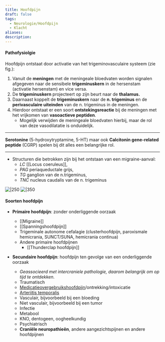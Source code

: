 ```yaml
---
title: Hoofdpijn
draft: false
tags:
  - Neurologie/Hoofdpijn
  - Klacht
aliases: 
description:
---
```


#### Pathofysiolgie
Hoofdpijn ontstaat door activatie van het trigeminovasculaire systeem (zie fig.):

1. Vanuit de **meningen** met de meningeale bloedvaten worden signalen afgegeven naar de sensibele **trigeminuskern** in de hersenstam (activatie hersenstam) en vice versa. 
2. De **trigeminuskern** projecteert op zijn beurt naar de **thalamus.**
3. Daarnaast koppelt de **trigeminuskern** naar de **n. trigeminus** en de **perivasculaire uiteinden** van de n. trigeminus in de meningen. 
4. Hierdoor ontstaat er een soort **ontstekingsreactie** bij de meningen met het vrijkomen van **vasoactieve peptiden**. 
    - Mogelijk verwijden de meningeale bloedvaten hierbij, maar de rol van deze vasodilatatie is onduidelijk.

---

**Serotonine** (5-hydroxytryptamine, 5-HT) maar ook **Calcitonin gene-related peptide** (CGRP) spelen bij dit alles een belangrijke rol. 

---

- Structuren die betrokken zijn bij het ontstaan van een migraine-aanval:
	- *LC* [[Locus coeruleus]],
	- *PAG* periaqueductale grijs, 
	- *TG* ganglion van de n.trigeminus, 
	- *TNC* nucleus caudalis van de n. trigeminus

![|250](https://i.imgur.com/UYWl6SB.png)
![|350](https://i.imgur.com/g0eAHUd.png)

#### Soorten hoofdpijn

- **Primaire hoofdpijn**: zonder onderliggende oorzaak
	- [[Migraine]]
	- [[Spanningshoofdpijn]]
	- Trigeminale autonome cefalagie (clusterhoofdpijn, paroxismale hemicrania, SUNCT/SUNA, hemicrania continua)
	- Andere primaire hoofdpijnen
		- [[Thunderclap hoofdpijn]]





- **Secundaire hoofdpijn**: hoofdpijn ten gevolge van een onderliggende oorzaak
	 - *Geassocieerd met intercraniele pathologie, daarom belangrijk om op tijd te ontdekken.*
	 - Traumatisch
	 - [Medicatieovergebruikshoofdpijn](https://www.notion.so/Secundaire-hoofdpijnen-922855c9804143639fe68e1309b80341)/ontrekking/intoxicatie
	 - [Arteriitis temporalis](https://www.notion.so/Secundaire-hoofdpijnen-922855c9804143639fe68e1309b80341)
	 - Vasculair, bijvoorbeeld bij een bloeding
	 - Niet vasculair, bijvoorbeeld bij een tumor
	 - Infectie
	 - Metabool
	 - KNO, dentogeen, oogheelkundig
	 - Psychiatrisch
	- **Craniële neuropathieën**, andere aangezichtspijnen en andere hoofdpijnen